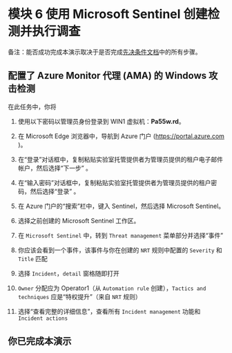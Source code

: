# 模块 6 使用 Microsoft Sentinel 创建检测并执行调查

备注：能否成功完成本演示取决于是否完成[先决条件文档](00-prerequisites.md)中的所有步骤。 

## 配置了 Azure Monitor 代理 (AMA) 的 Windows 攻击检测

在此任务中，你将 

1. 使用以下密码以管理员身份登录到 WIN1 虚拟机：**Pa55w.rd**。  

1. 在 Microsoft Edge 浏览器中，导航到 Azure 门户 (https://portal.azure.com )。

1. 在“登录”对话框中，复制粘贴实验室托管提供者为管理员提供的租户电子邮件帐户，然后选择“下一步”  。

1. 在“输入密码”对话框中，复制粘贴实验室托管提供者为管理员提供的租户密码，然后选择“登录”  。

1. 在 Azure 门户的“搜索”栏中，键入 Sentinel，然后选择 Microsoft Sentinel。

1. 选择之前创建的 Microsoft Sentinel 工作区。

1. 在 `Microsoft Sentinel` 中，转到 `Threat management` 菜单部分并选择“事件”

1. 你应该会看到一个事件，该事件与你在创建的 `NRT` 规则中配置的 `Severity` 和 `Title` 匹配

1. 选择 `Incident`，`detail` 窗格随即打开

1. `Owner` 分配应为 Operator1（从 `Automation rule` 创建），`Tactics and techniques` 应是“特权提升”（来自 `NRT` 规则） 

1. 选择“查看完整的详细信息”，查看所有 `Incident management` 功能和 `Incident actions`

## 你已完成本演示
